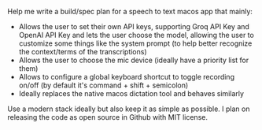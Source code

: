 Help me write a build/spec plan for a speech to text macos app that mainly:

* Allows the user to set their own API keys, supporting Groq API Key and OpenAI API Key and lets the user choose the model, allowing the user to customize some things like the system prompt (to help better recognize the context/terms of the transcriptions)
* Allows the user to choose the mic device (ideally have a priority list for them)
* Allows to configure a global keyboard shortcut to toggle recording on/off (by default it's command + shift + semicolon)
* Ideally replaces the native macos dictation tool and behaves similarly

Use a modern stack ideally but also keep it as simple as possible. I plan on releasing the code as open source in Github with MIT license.